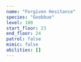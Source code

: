 ```yaml
---
name: "Forgiven Hesitance"
species: "Goobbue"
level: 100
start_floor: 23
end_floor: 24
patrol: false
mimic: false
abilities: []
---
```


<!-- Also appears on floor 26 -->
